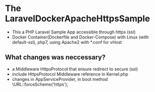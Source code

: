 # The LaravelDockerApacheHttpsSample
* This a PHP Laravel Sample App accessible through https (ssl) 
* Docker Container(Dockerfile and Docker-Compose) 
  with Linux (with default-ssl), php7, 
  using Apache2 with *.conf for vHost
  
## What changes was neccessary?
  * a Middleware HttpsProtocol that ensure redirect to secure (ssl)
  * include HttpsProtocol Middleware reference in Kernel.php
  * changes in AppServiceProvider, in boot method \URL::forceScheme('https');

